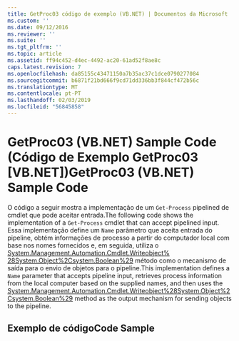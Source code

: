 ```yaml
---
title: GetProc03 código de exemplo (VB.NET) | Documentos da Microsoft
ms.custom: ''
ms.date: 09/12/2016
ms.reviewer: ''
ms.suite: ''
ms.tgt_pltfrm: ''
ms.topic: article
ms.assetid: ff94c452-d4ec-4492-ac20-61ad52f8ae8c
caps.latest.revision: 7
ms.openlocfilehash: da85155c43471150a7b35ac37c1dce0790277084
ms.sourcegitcommit: b6871f21bd666f9cd71dd336bb3f844cf472b56c
ms.translationtype: MT
ms.contentlocale: pt-PT
ms.lasthandoff: 02/03/2019
ms.locfileid: "56845858"
---
```

# <a name="getproc03-vbnet-sample-code"></a><span data-ttu-id="1914f-102">GetProc03 (VB.NET) Sample Code (Código de Exemplo GetProc03 [VB.NET])</span><span class="sxs-lookup"><span data-stu-id="1914f-102">GetProc03 (VB.NET) Sample Code</span></span>

<span data-ttu-id="1914f-103">O código a seguir mostra a implementação de um `Get-Process` pipelined de cmdlet que pode aceitar entrada.</span><span class="sxs-lookup"><span data-stu-id="1914f-103">The following code shows the implementation of a `Get-Process` cmdlet that can accept pipelined input.</span></span> <span data-ttu-id="1914f-104">Essa implementação define um `Name` parâmetro que aceita entrada do pipeline, obtém informações de processo a partir do computador local com base nos nomes fornecidos e, em seguida, utiliza o [System.Management.Automation.Cmdlet.Writeobject% 28System.Object%2Csystem.Boolean%29](/dotnet/api/System.Management.Automation.Cmdlet.WriteObject%28System.Object%2CSystem.Boolean%29) método como o mecanismo de saída para o envio de objetos para o pipeline.</span><span class="sxs-lookup"><span data-stu-id="1914f-104">This implementation defines a `Name` parameter that accepts pipeline input, retrieves process information from the local computer based on the supplied names, and then uses the [System.Management.Automation.Cmdlet.Writeobject%28System.Object%2Csystem.Boolean%29](/dotnet/api/System.Management.Automation.Cmdlet.WriteObject%28System.Object%2CSystem.Boolean%29) method as the output mechanism for sending objects to the pipeline.</span></span>

## <a name="code-sample"></a><span data-ttu-id="1914f-105">Exemplo de código</span><span class="sxs-lookup"><span data-stu-id="1914f-105">Code Sample</span></span>

<!-- TODO!!!: review snippet reference  [!CODE [Msh_samplesgetproc03#getproc03vbAll](Msh_samplesgetproc03#getproc03vbAll)]  -->